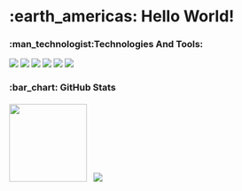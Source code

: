 <h1>:earth_americas: Hello World!</h1>
<h3>:man_technologist:Technologies And Tools:</h3>
<p>
  <img src="https://img.shields.io/badge/HTML5-151515?style=for-the-badge&logo=html5&logoColor=602D9B"/>
  <img src="https://img.shields.io/badge/CSS3-151515?style=for-the-badge&logo=css3&logoColor=602D9B"/>
  <img src="https://img.shields.io/badge/Python-151515?style=for-the-badge&logo=python&logoColor=602D9B"/>
  <img src="https://img.shields.io/badge/Flask-151515?style=for-the-badge&logo=flask&logoColor=602D9B"/>
  <img src="https://img.shields.io/badge/MySQL-151515?style=for-the-badge&logo=mysql&logoColor=602D9B"/>
  <img src="https://img.shields.io/badge/Heroku-151515?style=for-the-badge&logo=heroku&logoColor=602D9B"/>
<p>
 
<h3>:bar_chart: GitHub Stats
<div><br>
<img height="140"  src ="https://github-readme-stats.vercel.app/api?username=MatheusSakuragui&theme=dark&show_icons=true&title_color=6E33B5&text_color=ffffff&border_color=8108a6&icon_color=6E33B5&hide=prs,issues"/>
 &nbsp; 
<img  src = "https://github-readme-stats.vercel.app/api/top-langs/?username=MatheusSakuragui&theme=dark&title_color=6E33B5&text_color=ffffff&border_color=8108a6&icon_color=6E33B5&layout=compact" />
</div>
</h3>
